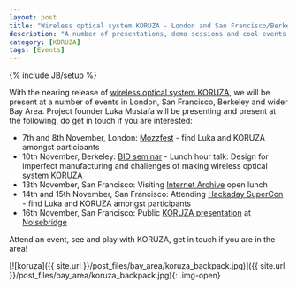 ```yaml
---
layout: post
title: "Wireless optical system KORUZA - London and San Francisco/Berkeley tour"
description: "A number of presentations, demo sessions and cool events."
category: [KORUZA]
tags: [Events]
---
```

{% include JB/setup %}

With the nearing release of [wireless optical system KORUZA](http://koruza.net), we will be present at a number of events in London, San Francisco, Berkeley and wider Bay Area. Project founder Luka Mustafa will be presenting and present at the following, do get in touch if you are interested:

 * 7th and 8th November, London: [Mozzfest](https://2015.mozillafestival.org/) - find Luka and KORUZA amongst participants
 * 10th November, Berkeley: [BID seminar](http://schedule.bid-seminar.com/speakers/48) - Lunch hour talk: Design for imperfect manufacturing and challenges of making wireless optical system KORUZA
 * 13th November, San Francisco: Visiting [Internet Archive](http://archive.org) open lunch
 * 14th and 15th November, San Francisco: Attending [Hackaday SuperCon](https://hackaday.io/superconference/) - find Luka and KORUZA amongst participants
 * 16th November, San Francisco: Public [KORUZA presentation](https://noisebridge.net/wiki/Noisebridge_Koruza_event) at [Noisebridge](https://noisebridge.net/)
 
Attend an event, see and play with KORUZA, get in touch if you are in the area!

[![koruza]({{ site.url }}/post_files/bay_area/koruza_backpack.jpg)]({{ site.url }}/post_files/bay_area/koruza_backpack.jpg){: .img-open}